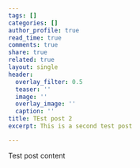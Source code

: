 ```yaml
---
tags: []
categories: []
author_profile: true
read_time: true
comments: true
share: true
related: true
layout: single
header:
  overlay_filter: 0.5
  teaser: ''
  image: ''
  overlay_image: ''
  caption: ''
title: TEst post 2
excerpt: This is a second test post

---
```

Test post content